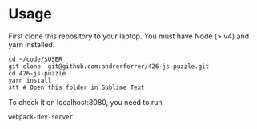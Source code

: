# Usage

First clone this repository to your laptop. You must have Node (> v4) and yarn installed.

```
cd ~/code/$USER
git clone  git@github.com:andrerferrer/426-js-puzzle.git
cd 426-js-puzzle
yarn install
stt # Open this folder in Sublime Text
```

To check it on localhost:8080, you need to run
```
webpack-dev-server
```
